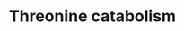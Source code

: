 ---
annotations:
- id: PW:0001279
  parent: classic metabolic pathway
  type: Pathway Ontology
  value: threonine degradation pathway
authors:
- ReactomeTeam
- Fehrhart
description: The degradation of L-threonine to glycine in both prokaryotes and eukaryotes
  takes place through a two-step biochemical pathway in mitochondria (Dale 1978).
  In the first step, L-threonine is oxidised to 2-amino-3-oxobutanoate. This reaction
  is catalysed by mitochondrial L-threonine 3-dehydrogenase tetramer (TDH tetramer).
  In the second step, mitochondrial 2-amino-3-ketobutyrate coenzyme A ligase (GCAT,
  aka KBL) catalyses the reaction between 2-amino-3-oxobutanoate and coenzyme A to
  form glycine and acetyl-CoA. GCAT resides on the mitochondrial inner membrane in
  dimeric form and requires pyridoxal 5-phosphate (PXLP) as cofactor. GCAT is thought
  to exist on the mitochondrial inner membrane in complex with TDH. With these two
  enzymes located together, it stops the rapid and spontaneous decarboxylation of
  2A-3OBU to aminoacetone and carbon dioxide and instead, results in glycine formation
  (Tressel et al. 1986).  View original pathway at [http://www.reactome.org/PathwayBrowser/#DIAGRAM=8849175
  Reactome].
last-edited: 2021-01-25
organisms:
- Homo sapiens
redirect_from:
- /index.php/Pathway:WP3803
- /instance/WP3803
revision: null
schema-jsonld:
- '@context': https://schema.org/
  '@id': https://wikipathways.github.io/pathways/WP3803.html
  '@type': Dataset
  creator:
    '@type': Organization
    name: WikiPathways
  description: The degradation of L-threonine to glycine in both prokaryotes and eukaryotes
    takes place through a two-step biochemical pathway in mitochondria (Dale 1978).
    In the first step, L-threonine is oxidised to 2-amino-3-oxobutanoate. This reaction
    is catalysed by mitochondrial L-threonine 3-dehydrogenase tetramer (TDH tetramer).
    In the second step, mitochondrial 2-amino-3-ketobutyrate coenzyme A ligase (GCAT,
    aka KBL) catalyses the reaction between 2-amino-3-oxobutanoate and coenzyme A
    to form glycine and acetyl-CoA. GCAT resides on the mitochondrial inner membrane
    in dimeric form and requires pyridoxal 5-phosphate (PXLP) as cofactor. GCAT is
    thought to exist on the mitochondrial inner membrane in complex with TDH. With
    these two enzymes located together, it stops the rapid and spontaneous decarboxylation
    of 2A-3OBU to aminoacetone and carbon dioxide and instead, results in glycine
    formation (Tressel et al. 1986).  View original pathway at [http://www.reactome.org/PathwayBrowser/#DIAGRAM=8849175
    Reactome].
  keywords:
  - 2A-3OBU
  - 2AA
  - 2OBUTA
  - ATP
  - Ac-CoA
  - CoA-SH
  - Gly
  - H+
  - H2O
  - HRSP12
  - L-Thr
  - NAD+
  - NADH
  - NH3
  - PPi
  - PXLP-GCAT dimer:TDH
  - 'PXLP-K265-GCAT '
  - 'PXLP-K41-SDS '
  - 'PXLP-K48-SDSL '
  - PXLP-SDS dimers
  - 'TDH '
  - tetramer
  license: CC0
  name: Threonine catabolism
seo: CreativeWork
title: Threonine catabolism
wpid: WP3803
---